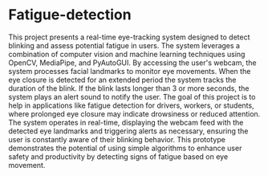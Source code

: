 # Fatigue-detection

This project presents a real-time eye-tracking system designed to detect blinking and assess 
potential fatigue in users. The system leverages a combination of computer vision and machine 
learning techniques using OpenCV, MediaPipe, and PyAutoGUI. By accessing the user's webcam, 
the system processes facial landmarks to monitor eye movements. When the eye closure is 
detected for an extended period the system tracks the duration of the blink. If the blink lasts 
longer than 3 or more seconds, the system plays an alert sound to notify the user. The goal of 
this project is to help in applications like fatigue detection for drivers, workers, or students, 
where prolonged eye closure may indicate drowsiness or reduced attention. The system 
operates in real-time, displaying the webcam feed with the detected eye landmarks and 
triggering alerts as necessary, ensuring the user is constantly aware of their blinking behavior. 
This prototype demonstrates the potential of using simple algorithms to enhance user safety 
and productivity by detecting signs of fatigue based on eye movement.
